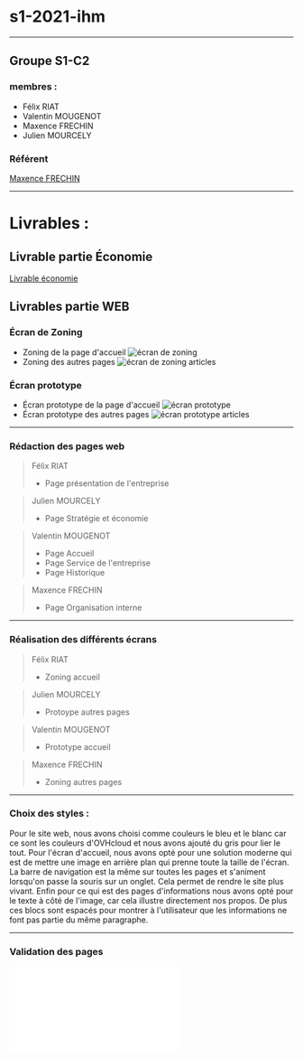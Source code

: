# s1-2021-ihm

---

## Groupe S1-C2
 
 ### membres :
  - Félix RIAT
  - Valentin MOUGENOT
  - Maxence FRECHIN
  - Julien MOURCELY
 
 ### Référent
 [Maxence FRECHIN](mailto:maxence.frechin@edu.univ-fcomte.fr?subject=SAE_1_06)

---
# Livrables :

## Livrable partie Économie
[Livrable économie](doc/S1-C2_Felix-RIAT_Maxence-FRECHIN_Julien-MOURCELY_Valentin-MOUGENOT.pdf)

## Livrables partie WEB


 
### Écran de Zoning 

  + Zoning de la page d'accueil
  ![écran de zoning](doc/ecran_zoning.jpg)
  + Zoning des autres pages
  ![écran de zoning articles](doc/ecran_zoning_article.jpg)
 
### Écran prototype
 
  + Écran prototype de la page d'accueil
  ![écran prototype](doc/ecran_prototype_accueil.png)
  + Écran prototype des autres pages
  ![écran prototype articles](doc/ecran_prototype_article.png)

---

### Rédaction des pages web

> Félix RIAT
>  * Page présentation de l'entreprise

> Julien MOURCELY
>  * Page Stratégie et économie

> Valentin MOUGENOT
>  * Page Accueil
>  * Page Service de l'entreprise
>  * Page Historique

> Maxence FRECHIN
>  * Page Organisation interne

---

### Réalisation des différents écrans

> Félix RIAT
>  * Zoning accueil

> Julien MOURCELY
>  * Protoype autres pages

> Valentin MOUGENOT
>  * Prototype accueil

> Maxence FRECHIN
>  * Zoning autres pages

---

### Choix des styles :

Pour le site web, nous avons choisi comme couleurs le bleu et le blanc car ce sont les couleurs d'OVHcloud et nous avons ajouté du gris pour lier le tout. Pour l'écran d'accueil, nous avons opté pour une solution moderne qui est de mettre une image en arrière plan qui prenne toute la taille de l'écran. La barre de navigation est la même sur toutes les pages et s'animent lorsqu'on passe la souris sur un onglet. Cela permet de rendre le site plus vivant. Enfin pour ce qui est des pages d'informations nous avons opté pour le texte à côté de l'image, car cela illustre directement nos propos. De plus ces blocs sont espacés pour montrer à l'utilisateur que les informations ne font pas partie du même paragraphe.

---

### Validation des pages 

![Validation](doc/validation_html_css.pdf)
